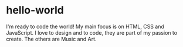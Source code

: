 # hello-world
I'm ready to code the world!
My main focus is on HTML, CSS and JavaScript. I love to design and to code, they are part of my passion to create. The others are Music and Art. 
